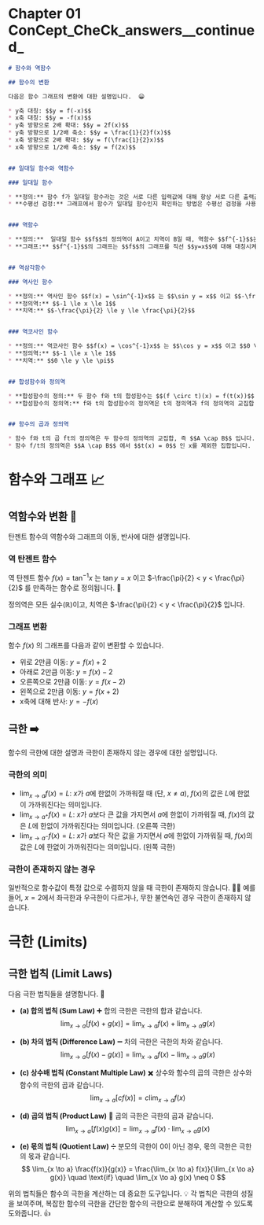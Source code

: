 # Chapter 01 ConCept_CheCk_answers__continued_

```markdown
# 함수와 역함수

## 함수의 변환

다음은 함수 그래프의 변환에 대한 설명입니다.  😀

* y축 대칭: $$y = f(-x)$$
* x축 대칭: $$y = -f(x)$$
* y축 방향으로 2배 확대: $$y = 2f(x)$$
* y축 방향으로 1/2배 축소: $$y = \frac{1}{2}f(x)$$
* x축 방향으로 2배 확대: $$y = f(\frac{1}{2}x)$$
* x축 방향으로 1/2배 축소: $$y = f(2x)$$


## 일대일 함수와 역함수

### 일대일 함수

* **정의:** 함수 f가 일대일 함수라는 것은 서로 다른 입력값에 대해 항상 서로 다른 출력값을 갖는다는 것을 의미합니다.  즉, $$x_1 \ne x_2$$ 이면 $$f(x_1) \ne f(x_2)$$ 입니다. 🤔
* **수평선 검정:** 그래프에서 함수가 일대일 함수인지 확인하는 방법은 수평선 검정을 사용하는 것입니다.  어떤 수평선도 그래프와 두 점 이상에서 교차하지 않으면 해당 함수는 일대일 함수입니다.


### 역함수

* **정의:**  일대일 함수 $$f$$의 정의역이 A이고 치역이 B일 때, 역함수 $$f^{-1}$$는 정의역이 B이고 치역이 A이며, 모든 $$y \in B$$에 대해 $$f^{-1}(y) = x \Leftrightarrow f(x) = y$$ 로 정의됩니다. 🔄
* **그래프:** $$f^{-1}$$의 그래프는 $$f$$의 그래프를 직선 $$y=x$$에 대해 대칭시켜 얻을 수 있습니다.


## 역삼각함수

### 역사인 함수

* **정의:** 역사인 함수 $$f(x) = \sin^{-1}x$$ 는 $$\sin y = x$$ 이고 $$-\frac{\pi}{2} \le y \le \frac{\pi}{2}$$ 를 만족하는 y 값으로 정의됩니다.
* **정의역:** $$-1 \le x \le 1$$
* **치역:** $$-\frac{\pi}{2} \le y \le \frac{\pi}{2}$$


### 역코사인 함수

* **정의:** 역코사인 함수 $$f(x) = \cos^{-1}x$$ 는 $$\cos y = x$$ 이고 $$0 \le y \le \pi$$ 를 만족하는 y 값으로 정의됩니다.
* **정의역:** $$-1 \le x \le 1$$
* **치역:** $$0 \le y \le \pi$$


## 합성함수와 정의역

* **합성함수의 정의:** 두 함수 f와 t의 합성함수는 $$(f \circ t)(x) = f(t(x))$$ 로 정의됩니다. 📌
* **합성함수의 정의역:** f와 t의 합성함수의 정의역은 t의 정의역과 f의 정의역의 교집합 중에서 t(x)가 f의 정의역에 포함되는 x의 집합입니다.  즉,  $$ \{ x | x \in (A \cap B) \text{ and } t(x) \in A \}$$ 입니다. (A는 f의 정의역, B는 t의 정의역)


## 함수의 곱과 정의역

* 함수 f와 t의 곱 ft의 정의역은 두 함수의 정의역의 교집합, 즉 $$A \cap B$$ 입니다.
* 함수 f/t의 정의역은 $$A \cap B$$ 에서 $$t(x) = 0$$ 인 x를 제외한 집합입니다.


```

# 함수와 그래프 📈

## 역함수와 변환 🔄

탄젠트 함수의 역함수와 그래프의 이동, 반사에 대한 설명입니다.  

### 역 탄젠트 함수

역 탄젠트 함수 $f(x) = \tan^{-1}x$ 는 $\tan y = x$ 이고 $-\frac{\pi}{2} < y < \frac{\pi}{2}$ 를 만족하는 함수로 정의됩니다. 🤔

정의역은 모든 실수($\mathbb{R}$)이고, 치역은 $-\frac{\pi}{2} < y < \frac{\pi}{2}$ 입니다.

### 그래프 변환

함수 $f(x)$ 의 그래프를 다음과 같이 변환할 수 있습니다.

* 위로 2만큼 이동: $y = f(x) + 2$
* 아래로 2만큼 이동: $y = f(x) - 2$
* 오른쪽으로 2만큼 이동: $y = f(x-2)$
* 왼쪽으로 2만큼 이동: $y = f(x+2)$
* x축에 대해 반사: $y = -f(x)$


## 극한 ➡️

함수의 극한에 대한 설명과 극한이 존재하지 않는 경우에 대한 설명입니다.

### 극한의 의미

* $\lim_{x \to a} f(x) = L$: $x$가 $a$에 한없이 가까워질 때 (단, $x \ne a$), $f(x)$의 값은 $L$에 한없이 가까워진다는 의미입니다.
* $\lim_{x \to a^+} f(x) = L$: $x$가 $a$보다 큰 값을 가지면서 $a$에 한없이 가까워질 때, $f(x)$의 값은 $L$에 한없이 가까워진다는 의미입니다. (오른쪽 극한)
* $\lim_{x \to a^-} f(x) = L$: $x$가 $a$보다 작은 값을 가지면서 $a$에 한없이 가까워질 때, $f(x)$의 값은 $L$에 한없이 가까워진다는 의미입니다. (왼쪽 극한)


### 극한이 존재하지 않는 경우

일반적으로 함수값이 특정 값으로 수렴하지 않을 때 극한이 존재하지 않습니다. 🙅‍♀️  예를 들어, $x=2$에서 좌극한과 우극한이 다르거나, 무한 불연속인 경우 극한이 존재하지 않습니다.

# 극한 (Limits)

## 극한 법칙 (Limit Laws)

다음 극한 법칙들을 설명합니다.  📖

* **(a) 합의 법칙 (Sum Law)** ➕
    합의 극한은 극한의 합과 같습니다.
    $$ \lim_{x \to a} [f(x) + g(x)] = \lim_{x \to a} f(x) + \lim_{x \to a} g(x) $$

* **(b) 차의 법칙 (Difference Law)** ➖
    차의 극한은 극한의 차와 같습니다.
    $$ \lim_{x \to a} [f(x) - g(x)] = \lim_{x \to a} f(x) - \lim_{x \to a} g(x) $$

* **(c) 상수배 법칙 (Constant Multiple Law)** ✖️
    상수와 함수의 곱의 극한은 상수와 함수의 극한의 곱과 같습니다.
    $$ \lim_{x \to a} [cf(x)] = c \lim_{x \to a} f(x) $$

* **(d) 곱의 법칙 (Product Law)** 📐
    곱의 극한은 극한의 곱과 같습니다.
    $$ \lim_{x \to a} [f(x)g(x)] = \lim_{x \to a} f(x) \cdot \lim_{x \to a} g(x) $$

* **(e) 몫의 법칙 (Quotient Law)** ➗
    분모의 극한이 0이 아닌 경우, 몫의 극한은 극한의 몫과 같습니다.
    $$ \lim_{x \to a} \frac{f(x)}{g(x)} = \frac{\lim_{x \to a} f(x)}{\lim_{x \to a} g(x)} \quad \text{if} \quad \lim_{x \to a} g(x) \neq 0 $$


위의 법칙들은 함수의 극한을 계산하는 데 중요한 도구입니다.  💡 각 법칙은 극한의 성질을 보여주며, 복잡한 함수의 극한을 간단한 함수의 극한으로 분해하여 계산할 수 있도록 도와줍니다. 👍